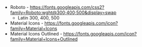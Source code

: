 * Roboto - https://fonts.googleapis.com/css2?family=Roboto:wght@300;400;500&display=swap
    * Latin 300, 400, 500
* Material Icons - https://fonts.googleapis.com/icon?family=Material+Icons
* Material Icons Outlined - https://fonts.googleapis.com/icon?family=Material+Icons+Outlined
